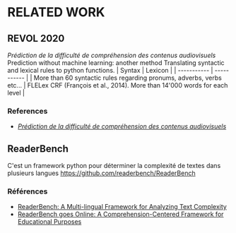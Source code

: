 # RELATED WORK

## REVOL 2020
*Prédiction de la difficulté de compréhension des contenus audiovisuels*
Prediction without machine learning: another method
Translating syntactic and lexical rules to python functions.
 	| Syntax | Lexicon |
| ----------- | ----------- |
| More than 60 syntactic rules regarding pronums, adverbs, verbs etc... | FLELex CRF (François et al., 2014). More than 14'000 words for each level |


### References
- [*Prédiction de la difficulté de compréhension des contenus audiovisuels*](https://dumas.ccsd.cnrs.fr/dumas-02992702)



## ReaderBench
C'est un framework python pour déterminer la complexité de textes dans plusieurs langues
https://github.com/readerbench/ReaderBench

### Références
- [ReaderBench: A Multi-lingual Framework for Analyzing Text Complexity](https://hal.archives-ouvertes.fr/hal-01584870/file/ec-tel-17-1-demo.pdf)
- [ReaderBench goes Online: A Comprehension-Centered Framework for Educational Purposes](https://core.ac.uk/download/pdf/55539385.pdf)
